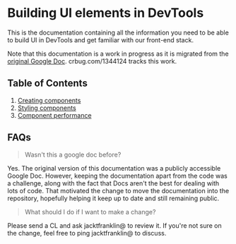 # Building UI elements in DevTools

This is the documentation containing all the information you need to be able to build UI in DevTools and get familiar with our front-end stack.

Note that this documentation is a work in progress as it is migrated from the [original Google Doc](https://docs.google.com/document/d/1Gwd-w7LoW1qnWu3uku438-MQ82m4AinKDIdy9z3fl3Q/edit?resourcekey=0-vxHqiKAvfJ4JAOj4bZ4EFA#). crbug.com/1344124 tracks this work.

## Table of Contents

1. [Creating components](./CreatingComponents.md)
1. [Styling components](./StylingComponents.md)
1. [Component performance](./ComponentPerformance.md)

## FAQs

> Wasn't this a google doc before?

Yes. The original version of this documentation was a publicly accessible Google Doc. However, keeping the documentation apart from the code was a challenge, along with the fact that Docs aren't the best for dealing with lots of code. That motivated the change to move the documentation into the repository, hopefully helping it keep up to date and still remaining public.

> What should I do if I want to make a change?

Please send a CL and ask jacktfranklin@ to review it. If you're not sure on the change, feel free to ping jacktfranklin@ to discuss.
